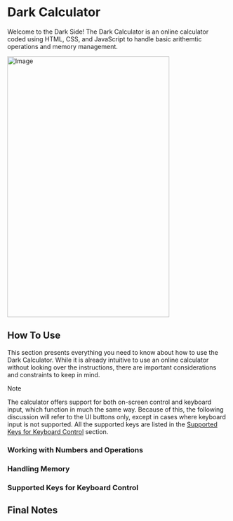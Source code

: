 # Dark Calculator
Welcome to the Dark Side! The Dark Calculator is an online calculator coded using HTML, CSS, and JavaScript to handle basic arithemtic operations and memory management.

<img width="369" height="595" alt="Image" src="https://github.com/user-attachments/assets/600cd62a-45e1-4401-bed3-d866dec40e43" />

## How To Use
This section presents everything you need to know about how to use the Dark Calculator. While it is already intuitive to use an online calculator without looking over the instructions, there are important considerations and constraints to keep in mind. 

> [!NOTE]
> The calculator offers support for both on-screen control and keyboard input, which function in much the same way. Because of this, the following discussion will refer to the UI buttons only, except in cases where keyboard input is not supported. All the supported keys are listed in the [Supported Keys for Keyboard Control](#supported-keys-for-keyboard-control) section.

### Working with Numbers and Operations

### Handling Memory

### Supported Keys for Keyboard Control

## Final Notes